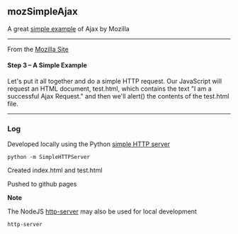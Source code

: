 
## mozSimpleAjax

A great [simple example](https://developer.mozilla.org/en-US/docs/AJAX/Getting_Started) of Ajax by Mozilla


---

 From the [Mozilla Site](https://developer.mozilla.org/en-US/docs/AJAX/Getting_Started)

#### Step 3 – A Simple Example

Let's put it all together and do a simple HTTP request. Our JavaScript will request an HTML document, test.html, which contains the text "I am a successful Ajax Request." and then we'll alert() the contents of the test.html file.

---

### Log

Developed locally using the Python [simple HTTP server](https://docs.python.org/2/library/simplehttpserver.html) 
 
    python -m SimpleHTTPServer

Created index.html and test.html

Pushed to github pages

**Note**

The NodeJS [http-server](https://www.npmjs.com/package/http-server)  may also be used for local development

    http-server

